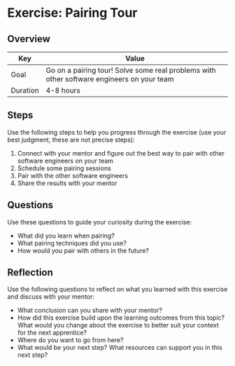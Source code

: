 # Exercise: Pairing Tour

## Overview

| Key | Value |
| --- | --- |
| Goal | Go on a pairing tour! Solve some real problems with other software engineers on your team |
| Duration | 4-8 hours |


## Steps

Use the following steps to help you progress through the exercise (use your best judgment, these are not precise steps):

1. Connect with your mentor and figure out the best way to pair with other software engineers on your team
2. Schedule some pairing sessions
3. Pair with the other software engineers
4. Share the results with your mentor

## Questions

Use these questions to guide your curiosity during the exercise:

- What did you learn when pairing?
- What pairing techniques did you use? 
- How would you pair with others in the future?

## Reflection

Use the following questions to reflect on what you learned with this exercise and discuss with your mentor:

- What conclusion can you share with your mentor?
- How did this exercise build upon the learning outcomes from this topic? What would you change about the exercise to better suit your context for the next apprentice?
- Where do you want to go from here?
- What would be your next step? What resources can support you in this next step?


